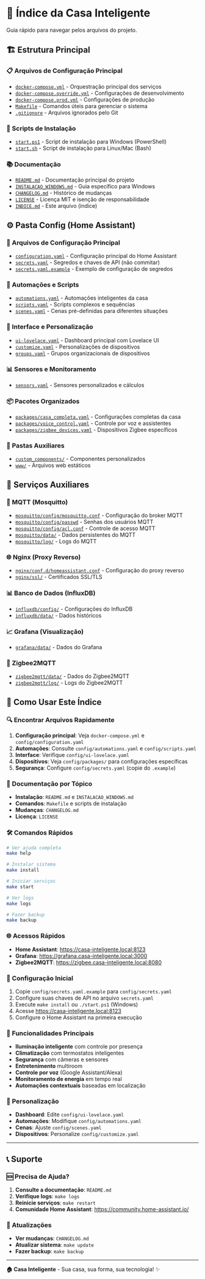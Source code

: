 # 📁 Índice da Casa Inteligente

Guia rápido para navegar pelos arquivos do projeto.

## 🏗️ Estrutura Principal

### 📋 Arquivos de Configuração Principal
- [`docker-compose.yml`](docker-compose.yml) - Orquestração principal dos serviços
- [`docker-compose.override.yml`](docker-compose.override.yml) - Configurações de desenvolvimento
- [`docker-compose.prod.yml`](docker-compose.prod.yml) - Configurações de produção
- [`Makefile`](Makefile) - Comandos úteis para gerenciar o sistema
- [`.gitignore`](.gitignore) - Arquivos ignorados pelo Git

### 🚀 Scripts de Instalação
- [`start.ps1`](start.ps1) - Script de instalação para Windows (PowerShell)
- [`start.sh`](start.sh) - Script de instalação para Linux/Mac (Bash)

### 📚 Documentação
- [`README.md`](README.md) - Documentação principal do projeto
- [`INSTALACAO_WINDOWS.md`](INSTALACAO_WINDOWS.md) - Guia específico para Windows
- [`CHANGELOG.md`](CHANGELOG.md) - Histórico de mudanças
- [`LICENSE`](LICENSE) - Licença MIT e isenção de responsabilidade
- [`INDICE.md`](INDICE.md) - Este arquivo (índice)

## ⚙️ Pasta Config (Home Assistant)

### 📄 Arquivos de Configuração Principal
- [`configuration.yaml`](config/configuration.yaml) - Configuração principal do Home Assistant
- [`secrets.yaml`](config/secrets.yaml) - Segredos e chaves de API (não commitar)
- [`secrets.yaml.example`](config/secrets.yaml.example) - Exemplo de configuração de segredos

### 🤖 Automações e Scripts
- [`automations.yaml`](config/automations.yaml) - Automações inteligentes da casa
- [`scripts.yaml`](config/scripts.yaml) - Scripts complexos e sequências
- [`scenes.yaml`](config/scenes.yaml) - Cenas pré-definidas para diferentes situações

### 🎨 Interface e Personalização
- [`ui-lovelace.yaml`](config/ui-lovelace.yaml) - Dashboard principal com Lovelace UI
- [`customize.yaml`](config/customize.yaml) - Personalizações de dispositivos
- [`groups.yaml`](config/groups.yaml) - Grupos organizacionais de dispositivos

### 📊 Sensores e Monitoramento
- [`sensors.yaml`](config/sensors.yaml) - Sensores personalizados e cálculos

### 📦 Pacotes Organizados
- [`packages/casa_completa.yaml`](config/packages/casa_completa.yaml) - Configurações completas da casa
- [`packages/voice_control.yaml`](config/packages/voice_control.yaml) - Controle por voz e assistentes
- [`packages/zigbee_devices.yaml`](config/packages/zigbee_devices.yaml) - Dispositivos Zigbee específicos

### 📁 Pastas Auxiliares
- [`custom_components/`](config/custom_components/) - Componentes personalizados
- [`www/`](config/www/) - Arquivos web estáticos

## 🔧 Serviços Auxiliares

### 📡 MQTT (Mosquitto)
- [`mosquitto/config/mosquitto.conf`](mosquitto/config/mosquitto.conf) - Configuração do broker MQTT
- [`mosquitto/config/passwd`](mosquitto/config/passwd) - Senhas dos usuários MQTT
- [`mosquitto/config/acl.conf`](mosquitto/config/acl.conf) - Controle de acesso MQTT
- [`mosquitto/data/`](mosquitto/data/) - Dados persistentes do MQTT
- [`mosquitto/log/`](mosquitto/log/) - Logs do MQTT

### 🌐 Nginx (Proxy Reverso)
- [`nginx/conf.d/homeassistant.conf`](nginx/conf.d/homeassistant.conf) - Configuração do proxy reverso
- [`nginx/ssl/`](nginx/ssl/) - Certificados SSL/TLS

### 📊 Banco de Dados (InfluxDB)
- [`influxdb/config/`](influxdb/config/) - Configurações do InfluxDB
- [`influxdb/data/`](influxdb/data/) - Dados históricos

### 📈 Grafana (Visualização)
- [`grafana/data/`](grafana/data/) - Dados do Grafana

### 🔗 Zigbee2MQTT
- [`zigbee2mqtt/data/`](zigbee2mqtt/data/) - Dados do Zigbee2MQTT
- [`zigbee2mqtt/log/`](zigbee2mqtt/log/) - Logs do Zigbee2MQTT

## 🎯 Como Usar Este Índice

### 🔍 Encontrar Arquivos Rapidamente
1. **Configuração principal**: Veja `docker-compose.yml` e `config/configuration.yaml`
2. **Automações**: Consulte `config/automations.yaml` e `config/scripts.yaml`
3. **Interface**: Verifique `config/ui-lovelace.yaml`
4. **Dispositivos**: Veja `config/packages/` para configurações específicas
5. **Segurança**: Configure `config/secrets.yaml` (copie do `.example`)

### 📖 Documentação por Tópico
- **Instalação**: `README.md` e `INSTALACAO_WINDOWS.md`
- **Comandos**: `Makefile` e scripts de instalação
- **Mudanças**: `CHANGELOG.md`
- **Licença**: `LICENSE`

### 🛠️ Comandos Rápidos
```bash
# Ver ajuda completa
make help

# Instalar sistema
make install

# Iniciar serviços
make start

# Ver logs
make logs

# Fazer backup
make backup
```

### 🌐 Acessos Rápidos
- **Home Assistant**: https://casa-inteligente.local:8123
- **Grafana**: https://grafana.casa-inteligente.local:3000
- **Zigbee2MQTT**: https://zigbee.casa-inteligente.local:8080

### 🔧 Configuração Inicial
1. Copie `config/secrets.yaml.example` para `config/secrets.yaml`
2. Configure suas chaves de API no arquivo `secrets.yaml`
3. Execute `make install` ou `./start.ps1` (Windows)
4. Acesse https://casa-inteligente.local:8123
5. Configure o Home Assistant na primeira execução

### 📱 Funcionalidades Principais
- **Iluminação inteligente** com controle por presença
- **Climatização** com termostatos inteligentes
- **Segurança** com câmeras e sensores
- **Entretenimento** multiroom
- **Controle por voz** (Google Assistant/Alexa)
- **Monitoramento de energia** em tempo real
- **Automações contextuais** baseadas em localização

### 🎨 Personalização
- **Dashboard**: Edite `config/ui-lovelace.yaml`
- **Automações**: Modifique `config/automations.yaml`
- **Cenas**: Ajuste `config/scenes.yaml`
- **Dispositivos**: Personalize `config/customize.yaml`

---

## 📞 Suporte

### 🆘 Precisa de Ajuda?
1. **Consulte a documentação**: `README.md`
2. **Verifique logs**: `make logs`
3. **Reinicie serviços**: `make restart`
4. **Comunidade Home Assistant**: https://community.home-assistant.io/

### 🔄 Atualizações
- **Ver mudanças**: `CHANGELOG.md`
- **Atualizar sistema**: `make update`
- **Fazer backup**: `make backup`

---

**🏠 Casa Inteligente** - Sua casa, sua forma, sua tecnologia! ✨
